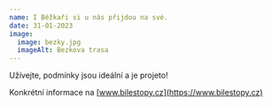 ```yaml
---
name: I Běžkaři si u nás přijdou na své.
date: 31-01-2023
image:
  image: bezky.jpg
  imageAlt: Bezkova trasa
---
```

Užívejte, podmínky jsou ideální a je projeto!

Konkrétní informace na [www.bilestopy.cz](https://www.bilestopy.cz)

 